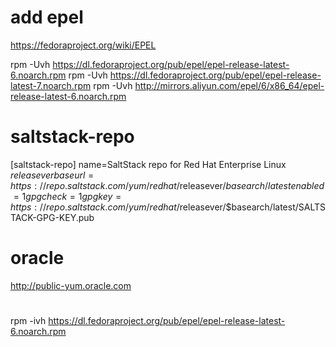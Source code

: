 # add epel

https://fedoraproject.org/wiki/EPEL

rpm -Uvh https://dl.fedoraproject.org/pub/epel/epel-release-latest-6.noarch.rpm
rpm -Uvh https://dl.fedoraproject.org/pub/epel/epel-release-latest-7.noarch.rpm
rpm -Uvh http://mirrors.aliyun.com/epel/6/x86_64/epel-release-latest-6.noarch.rpm


# saltstack-repo

[saltstack-repo]
name=SaltStack repo for Red Hat Enterprise Linux $releasever
baseurl=https://repo.saltstack.com/yum/redhat/$releasever/$basearch/latest
enabled=1
gpgcheck=1
gpgkey=https://repo.saltstack.com/yum/redhat/$releasever/$basearch/latest/SALTSTACK-GPG-KEY.pub

# oracle
http://public-yum.oracle.com

#
rpm -ivh https://dl.fedoraproject.org/pub/epel/epel-release-latest-6.noarch.rpm
